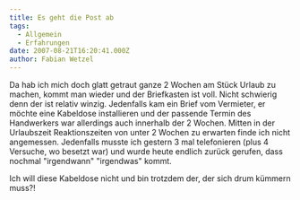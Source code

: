 ```yaml
---
title: Es geht die Post ab
tags:
  - Allgemein
  - Erfahrungen
date: 2007-08-21T16:20:41.000Z
author: Fabian Wetzel
---
```


Da hab ich mich doch glatt getraut ganze 2 Wochen am Stück Urlaub zu machen, kommt man wieder und der Briefkasten ist voll. Nicht schwierig denn der ist relativ winzig. Jedenfalls kam ein Brief vom Vermieter, er möchte eine Kabeldose installieren und der passende Termin des Handwerkers war allerdings auch innerhalb der 2 Wochen. Mitten in der Urlaubszeit Reaktionszeiten von unter 2 Wochen zu erwarten finde ich nicht angemessen. Jedenfalls musste ich gestern 3 mal telefonieren (plus 4 Versuche, wo besetzt war) und wurde heute endlich zurück gerufen, dass nochmal "irgendwann" "irgendwas" kommt.

Ich will diese Kabeldose nicht und bin trotzdem der, der sich drum kümmern muss?!


